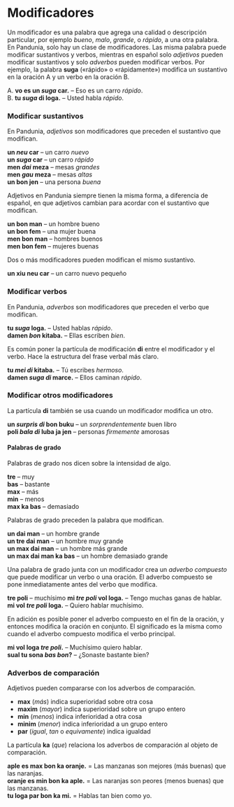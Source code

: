 # Modificadores

Un modificador es una palabra que agrega una calidad o descripción particular,
por ejemplo _bueno_, _malo_, _grande_, o _rápido_, a una otra palabra.
En Pandunia, solo hay un clase de modificadores.
Las misma palabra puede modificar sustantivos y verbos,
mientras en español solo _adjetivos_ pueden modificar sustantivos
y solo _adverbos_ pueden modificar verbos.
Por ejemplo, la palabra
**suga**
(«rápido» o «rápidamente»)
modifica un sustantivo en la oración A
y un verbo en la oración B.

A. **vo es un _suga_ car.**
– Eso es un carro _rápido_.  
B. **tu _suga_ di loga.**
– Usted habla _rápido_.


### Modificar sustantivos

En Pandunia, _adjetivos_ son modificadores que preceden el sustantivo que modifican.

**un _neu_ car**
– un carro _nuevo_  
**un _suga_ car**
– un carro _rápido_  
**men _dai_ meza**
– mesas _grandes_  
**men _gau_ meza**
– mesas _altas_  
**un bon jen**
– una persona _buena_

Adjetivos en Pandunia siempre tienen la misma forma,
a diferencia de español, en que adjetivos cambian para acordar con el sustantivo que modifican.

**un bon man**
– un hombre bueno  
**un bon fem**
– una mujer buena  
**men bon man**
– hombres buenos  
**men bon fem**
– mujeres buenas

Dos o más modificadores pueden modifican el mismo sustantivo.

**un xiu neu car**
– un carro nuevo pequeño


### Modificar verbos

En Pandunia, _adverbos_ son modificadores que preceden el verbo que modifican.

**tu _suga_ loga.**
– Usted hablas _rápido_.  
**damen _bon_ kitaba.**
– Ellas escriben _bien_.

Es común poner la partícula de modificación
**di**
entre el modificador y el verbo.
Hace la estructura del frase verbal más claro.

**tu _mei di_ kitaba.**
– Tú escribes _hermoso_.  
**damen _suga di_ marce.**
– Ellos caminan _rápido_.


### Modificar otros modificadores

La partícula
**di**
también se usa cuando un modificador modifica un otro.

**un _surpris di_ bon buku**
– un _sorprendentemente_ buen libro  
**poli _bala di_ luba ja jen**
– personas _firmemente_ amorosas


#### Palabras de grado

Palabras de grado nos dicen sobre la intensidad de algo.

**tre**
– muy  
**bas**
– bastante  
**max**
– más  
**min**
– menos  
**max ka bas**
– demasiado

Palabras de grado preceden la palabra que modifican.

**un dai man**
– un hombre grande  
**un tre dai man**
– un hombre muy grande  
**un max dai man**
– un hombre más grande  
**un max dai man ka bas**
– un hombre demasiado grande

Una palabra de grado junta con un modificador crea un _adverbo compuesto_
que puede modificar un verbo o una oración.
El adverbo compuesto se pone inmediatamente antes del verbo que modifica.

**tre poli**
– muchísimo
**mi _tre poli_ vol loga.**
– Tengo muchas ganas de hablar.  
**mi vol _tre poli_ loga.**
– Quiero hablar muchísimo.

En adición es posible poner el adverbo compuesto en el fin de la oración,
y entonces modifica la oración en conjunto.
El significado es la misma como cuando el adverbo compuesto modifica el verbo principal.

**mi vol loga _tre poli_.**
– Muchísimo quiero hablar.  
**sual tu sona _bas bon_?**
– ¿Sonaste bastante bien?


### Adverbos de comparación

Adjetivos pueden compararse con los adverbos de comparación.

- **max**
  (_más_) indica superioridad sobre otra cosa
- **maxim**
  (_mayor_) indica superioridad sobre un grupo entero
- **min**
  (_menos_) indica inferioridad a otra cosa
- **minim**
  (_menor_) indica inferioridad a un grupo entero
- **par**
  (_igual_, _tan_ o _equivamente_) indica igualdad

La partícula
**ka** (_que_)
relaciona los adverbos de comparación al objeto de comparación.

**aple es max bon ka oranje.**
= Las manzanas son mejores (más buenas) que las naranjas.  
**oranje es min bon ka aple.**
= Las naranjas son peores (menos buenas) que las manzanas.  
**tu loga par bon ka mi.**
= Hablas tan bien como yo.

